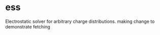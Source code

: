 # ess
Electrostatic solver for arbitrary charge distributions.
making change to demonstrate fetching
